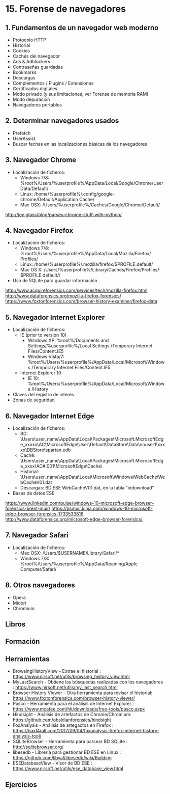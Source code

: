 # 15. Forense de navegadores

## 1. Fundamentos de un navegador web moderno
+ Protocolo HTTP
+ Historial
+ Cookies
+ Cachés del navegador
+ Ads & Adblockers
+ Contraseñas guardadas
+ Bookmarks
+ Descargas
+ Complementos / Plugins / Extensiones
+ Certificados digitales
+ Modo privado (y sus limitaciones, ver Forense de memoria RAM)
+ Modo depuración
+ Navegadores portables

## 2. Determinar navegadores usados
+ Prefetch
+ UserAssist
+ Buscar fechas en las localizaciones básicas de los navegadores

## 3. Navegador Chrome
+ Localización de ficheros:
  + Windows 7/8: %root%/Users/%userprofile%/AppData/Local/Google/Chrome/User Data/Default/
  + Linux: /home/%userprofile%/.config/google-chrome/Default/Application Cache/
  + Mac OSX: /Users/%userprofile%/Caches/Google/Chrome/Default/

http://jon.glass/blog/parses-chrome-stuff-with-python/

## 4. Navegador Firefox
+ Localización de ficheros:
  + Windows 7/8: %root%/Users/%userprofile%/AppData/Local/Mozilla/Firefox/ Profiles/
  + Linux: /home/%userprofile%/.mozilla/firefox/$PROFILE.default/
  + Mac OS X: /Users/%userprofile%/Library/Caches/Firefox/Profiles/ $PROFILE.default//
+ Uso de SQLite para guardar información

http://www.acquireforensics.com/services/tech/mozilla-firefox.html
http://www.dataforensics.org/mozilla-firefox-forensics/
https://www.foxtonforensics.com/browser-history-examiner/firefox-data

## 5. Navegador Internet Explorer
+ Localización de ficheros: 
  + IE (prior to version 10)
    + Windows XP: %root%/Documents and Settings/%userprofile%/Local Settings /Temporary Internet Files/Content.IE5
    + Windows Vista/7: %root%/Users/%userprofile%/AppData/Local/Microsoft/Windows /Temporary Internet Files/Content.IE5
  + Internet Explorer 10
    + IE 10: %root%/Users/%userprofile%/AppData/Local/Microsoft/Windows /History
+ Claves del registro de interés
+ Zonas de seguridad

## 6. Navegador Internet Edge
+ Localización de ficheros: 
  + BD: \Users\user_name\AppData\Local\Packages\Microsoft.MicrosoftEdge_xxxxx\AC\MicrosoftEdge\User\Default\DataStore\Data\nouser1\xxxxx\DBStore\spartan.edb
  + Caché: \Users\user_name\AppData\Local\Packages\Microsoft.MicrosoftEdge_xxxx\AC\#!001\MicrosoftEdge\Cache\
  + Historial: \Users\user_name\AppData\Local\Microsoft\Windows\WebCache\WebCacheV01.dat 
  + Descargas: BD ESE WebCacheV01.dat, en la tabla "iedownload"
+ Bases de datos ESE

https://www.linkedin.com/pulse/windows-10-microsoft-edge-browser-forensics-brent-muir/
https://bsmuir.kinja.com/windows-10-microsoft-edge-browser-forensics-1733533818
http://www.dataforensics.org/microsoft-edge-browser-forensics/

## 7. Navegador Safari
+ Localización de ficheros: 
  + Mac OSX: /Users/$USERNAME/Library/Safari/*
  + Windows 7/8: %root%/Users/%userprofile%/AppData/Roaming/Apple Computer/Safari/
       
## 8. Otros navegadores
+ Opera
+ Midori
+ Chromium
 
## Libros

## Formación

## Herramientas
+ BrowsingHistoryView - Extrae el historial : https://www.nirsoft.net/utils/browsing_history_view.html
+ MyLastSearch - Obtiene las búsquedas realizadas con los navegadores : https://www.nirsoft.net/utils/my_last_search.html
+ Browser History Viewer - Otra herramienta para revisar el historial: https://www.foxtonforensics.com/browser-history-viewer/
+ Pasco - Herramienta para el análisis de Internet Explorer : https://www.mcafee.com/hk/downloads/free-tools/pasco.aspx
+ Hindsight - Análisis de artefactos de Chrome/Chromium: https://github.com/obsidianforensics/hindsight
+ FoxAnalysis - Análisis de artegactos en Firefox : https://haxf4rall.com/2017/09/04/foxanalysis-firefox-internet-history-analysis-tool/
+ SQLiteBrowser - Herramienta para parsear BD SQLite : http://sqlitebrowser.org/ 
+ libesedb - Librería para gestionar BD ESE en Linux : https://github.com/libyal/libesedb/wiki/Building
+ ESEDatabaseView - Visor de BD ESE : https://www.nirsoft.net/utils/ese_database_view.html

## Ejercicios
